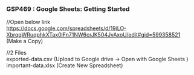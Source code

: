 ### GSP469 :  Google Sheets: Getting Started 

//Open below link  
https://docs.google.com/spreadsheets/d/19iLO-XbrqqWRuqphkXTax0lFn71NW6crJK504JvAxoU/edit#gid=599358521  
(Make a Copy)   

//2 Files  
exported-data.csv  (Upload to Google drive -> Open with Google Sheets )      
important-data.xlsx (Create New Spreadsheet)   
